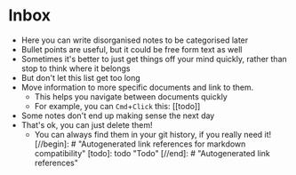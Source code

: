 # Inbox

- Here you can write disorganised notes to be categorised later
- Bullet points are useful, but it could be free form text as well
- Sometimes it's better to just get things off your mind quickly, rather than stop to think where it belongs
- But don't let this list get too long
- Move information to more specific documents and link to them.
  - This helps you navigate between documents quickly
  - For example, you can `Cmd`+`Click` this: [[todo]]
- Some notes don't end up making sense the next day
- That's ok, you can just delete them!
  - You can always find them in your git history, if you really need it!
[//begin]: # "Autogenerated link references for markdown compatibility"
[todo]: todo "Todo"
[//end]: # "Autogenerated link references"
